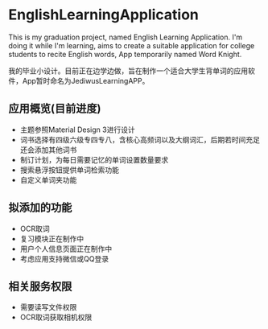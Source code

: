 # EnglishLearningApplication
This is my graduation project, named English Learning Application. I'm doing it while I'm learning, aims to create a suitable application for college students to recite English words, App temporarily named Word Knight.

我的毕业小设计。目前正在边学边做，旨在制作一个适合大学生背单词的应用软件，App暂时命名为JediwusLearningAPP。

## 应用概览(目前进度)
* 主题参照Material Design 3进行设计
* 词书选择有四级六级专四专八，含核心高频词以及大纲词汇，后期若时间充足还会添加其他词书
* 制订计划，为每日需要记忆的单词设置数量要求
* 搜索悬浮按钮提供单词检索功能
* 自定义单词夹功能

## 拟添加的功能
* OCR取词
* 复习模块正在制作中
* 用户个人信息页面正在制作中
* 考虑应用支持微信或QQ登录

## 相关服务权限
* 需要读写文件权限
* OCR取词获取相机权限
